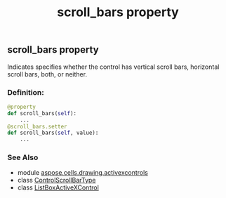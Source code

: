 ﻿---
title: scroll_bars property
second_title: Aspose.Cells for Python via .NET API References
description: 
type: docs
weight: 270
url: /aspose.cells.drawing.activexcontrols/listboxactivexcontrol/scroll_bars/
is_root: false
---

## scroll_bars property


Indicates specifies whether the control has vertical scroll bars, horizontal scroll bars, both, or neither.
### Definition:
```python
@property
def scroll_bars(self):
    ...
@scroll_bars.setter
def scroll_bars(self, value):
    ...
```

### See Also
* module [aspose.cells.drawing.activexcontrols](../../)
* class [ControlScrollBarType](/cells/python-net/aspose.cells.drawing.activexcontrols/controlscrollbartype)
* class [ListBoxActiveXControl](/cells/python-net/aspose.cells.drawing.activexcontrols/listboxactivexcontrol)
